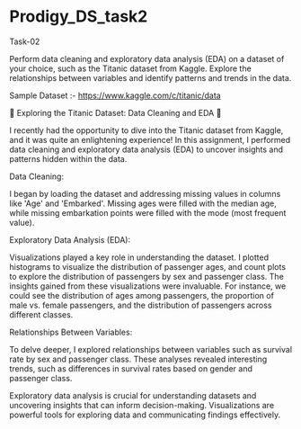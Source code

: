 # Prodigy_DS_task2

Task-02

Perform data cleaning and exploratory data analysis (EDA) on a dataset of your choice, such as the Titanic dataset from Kaggle. Explore the relationships between variables and identify patterns and trends in the data.



Sample Dataset :- https://www.kaggle.com/c/titanic/data

🚢 Exploring the Titanic Dataset: Data Cleaning and EDA 🚢

I recently had the opportunity to dive into the Titanic dataset from Kaggle, and it was quite an enlightening experience! In this assignment, I performed data cleaning and exploratory data analysis (EDA) to uncover insights and patterns hidden within the data.

Data Cleaning:

I began by loading the dataset and addressing missing values in columns like 'Age' and 'Embarked'. Missing ages were filled with the median age, while missing embarkation points were filled with the mode (most frequent value).

Exploratory Data Analysis (EDA):

Visualizations played a key role in understanding the dataset. I plotted histograms to visualize the distribution of passenger ages, and count plots to explore the distribution of passengers by sex and passenger class.
The insights gained from these visualizations were invaluable. For instance, we could see the distribution of ages among passengers, the proportion of male vs. female passengers, and the distribution of passengers across different classes.

Relationships Between Variables:

To delve deeper, I explored relationships between variables such as survival rate by sex and passenger class. These analyses revealed interesting trends, such as differences in survival rates based on gender and passenger class.


Exploratory data analysis is crucial for understanding datasets and uncovering insights that can inform decision-making.
Visualizations are powerful tools for exploring data and communicating findings effectively.
